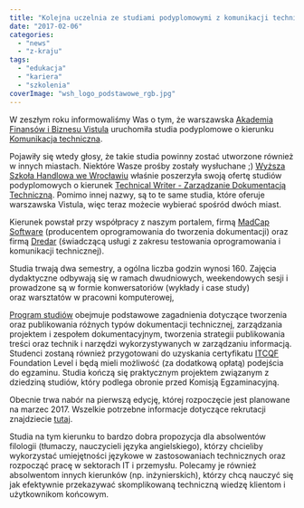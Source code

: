```yaml
---
title: "Kolejna uczelnia ze studiami podyplomowymi z komunikacji technicznej"
date: "2017-02-06"
categories:
  - "news"
  - "z-kraju"
tags:
  - "edukacja"
  - "kariera"
  - "szkolenia"
coverImage: "wsh_logo_podstawowe_rgb.jpg"
---
```


W zeszłym roku informowaliśmy Was o tym, że warszawska [Akademia Finansów i Biznesu Vistula](http://www.vistula.edu.pl/) uruchomiła studia podyplomowe o kierunku [Komunikacja techniczna](http://www.vistula.edu.pl/pol/page/komunikacja-techniczna).

Pojawiły się wtedy głosy, że takie studia powinny zostać utworzone również w innych miastach. Niektóre Wasze prośby zostały wysłuchane ;) [Wyższa Szkoła Handlowa we Wrocławiu](http://www.handlowa.eu/) właśnie poszerzyła swoją ofertę studiów podyplomowych o kierunek [Technical Writer - Zarządzanie Dokumentacją Techniczną](http://www.handlowa.eu/1133,technical-writer-opis.html). Pomimo innej nazwy, są to te same studia, które oferuje warszawska Vistula, więc teraz możecie wybierać spośród dwóch miast.

Kierunek powstał przy współpracy z naszym portalem, firmą [MadCap Software](http://www.madcapsoftware.com/) (producentem oprogramowania do tworzenia dokumentacji) oraz firmą [Dredar](http://dredar.com/) (świadczącą usługi z zakresu testowania oprogramowania i komunikacji technicznej).

Studia trwają dwa semestry, a ogólna liczba godzin wynosi 160. Zajęcia dydaktyczne odbywają się w ramach dwudniowych, weekendowych sesji i prowadzone są w formie konwersatoriów (wykłady i case study) oraz warsztatów w pracowni komputerowej,

[Program studiów](http://www.handlowa.eu/1134,technical-writer-program.html) obejmuje podstawowe zagadnienia dotyczące tworzenia oraz publikowania różnych typów dokumentacji technicznej, zarządzania projektem i zespołem dokumentacyjnym, tworzenia strategii publikowania treści oraz technik i narzędzi wykorzystywanych w zarządzaniu informacją. Studenci zostaną również przygotowani do uzyskania certyfikatu [ITCQF](http://itcqf.org/) Foundation Level i będą mieli możliwość (za dodatkową opłatą) podejścia do egzaminu. Studia kończą się praktycznym projektem związanym z dziedziną studiów, który podlega obronie przed Komisją Egzaminacyjną.

Obecnie trwa nabór na pierwszą edycję, której rozpoczęcie jest planowane na marzec 2017. Wszelkie potrzebne informacje dotyczące rekrutacji znajdziecie [tutaj](http://www.handlowa.eu/1137,technical-writer-rekrutacja.html).

Studia na tym kierunku to bardzo dobra propozycja dla absolwentów filologii (tłumaczy, nauczycieli języka angielskiego), którzy chcieliby wykorzystać umiejętności językowe w zastosowaniach technicznych oraz rozpocząć pracę w sektorach IT i przemysłu. Polecamy je również absolwentom innych kierunków (np. inżynierskich), którzy chcą nauczyć się jak efektywnie przekazywać skomplikowaną techniczną wiedzę klientom i użytkownikom końcowym.
